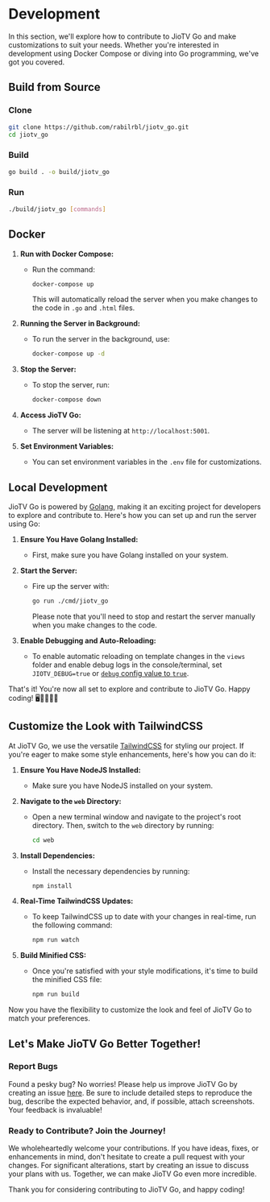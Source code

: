 # Development

In this section, we'll explore how to contribute to JioTV Go and make customizations to suit your needs. Whether you're interested in development using Docker Compose or diving into Go programming, we've got you covered.

## Build from Source

### Clone

```bash
git clone https://github.com/rabilrbl/jiotv_go.git
cd jiotv_go
```

### Build

```bash
go build . -o build/jiotv_go
```

### Run

```bash
./build/jiotv_go [commands]
```

## Docker

1. **Run with Docker Compose:**
   - Run the command:
     ```sh
     docker-compose up
     ```
     This will automatically reload the server when you make changes to the code in `.go` and `.html` files.

2. **Running the Server in Background:**
   - To run the server in the background, use:
     ```sh
     docker-compose up -d
     ```

3. **Stop the Server:**
   - To stop the server, run:
     ```sh
     docker-compose down
     ```

4. **Access JioTV Go:**
   - The server will be listening at `http://localhost:5001`.

5. **Set Environment Variables:**
   - You can set environment variables in the `.env` file for customizations.

## Local Development

JioTV Go is powered by [Golang](https://golang.org/), making it an exciting project for developers to explore and contribute to. Here's how you can set up and run the server using Go:

1. **Ensure You Have Golang Installed:**
   - First, make sure you have Golang installed on your system.

2. **Start the Server:**
   - Fire up the server with:
     ```sh
     go run ./cmd/jiotv_go
     ```
     Please note that you'll need to stop and restart the server manually when you make changes to the code.

3. **Enable Debugging and Auto-Reloading:**
   - To enable automatic reloading on template changes in the `views` folder and enable debug logs in the console/terminal, set `JIOTV_DEBUG=true` or [`debug` config value to `true`]().

That's it! You're now all set to explore and contribute to JioTV Go. Happy coding! 🖥️👩‍💻👨‍💻

## Customize the Look with TailwindCSS

At JioTV Go, we use the versatile [TailwindCSS](https://tailwindcss.com/) for styling our project. If you're eager to make some style enhancements, here's how you can do it:

1. **Ensure You Have NodeJS Installed:**
   - Make sure you have NodeJS installed on your system.

2. **Navigate to the `web` Directory:**
   - Open a new terminal window and navigate to the project's root directory. Then, switch to the `web` directory by running:
     ```sh
     cd web
     ```

3. **Install Dependencies:**
   
   - Install the necessary dependencies by running:
     ```sh
     npm install
     ```

4. **Real-Time TailwindCSS Updates:**
   
   - To keep TailwindCSS up to date with your changes in real-time, run the following command:
     ```sh
     npm run watch
     ```

5. **Build Minified CSS:**
   - Once you're satisfied with your style modifications, it's time to build the minified CSS file:
     ```sh
     npm run build
     ```

Now you have the flexibility to customize the look and feel of JioTV Go to match your preferences.

## Let's Make JioTV Go Better Together!

### Report Bugs

Found a pesky bug? No worries! Please help us improve JioTV Go by creating an issue [here](https://github.com/rabilrbl/jiotv_go/issues/new). Be sure to include detailed steps to reproduce the bug, describe the expected behavior, and, if possible, attach screenshots. Your feedback is invaluable!

### Ready to Contribute? Join the Journey!

We wholeheartedly welcome your contributions. If you have ideas, fixes, or enhancements in mind, don't hesitate to create a pull request with your changes. For significant alterations, start by creating an issue to discuss your plans with us. Together, we can make JioTV Go even more incredible.

Thank you for considering contributing to JioTV Go, and happy coding!
